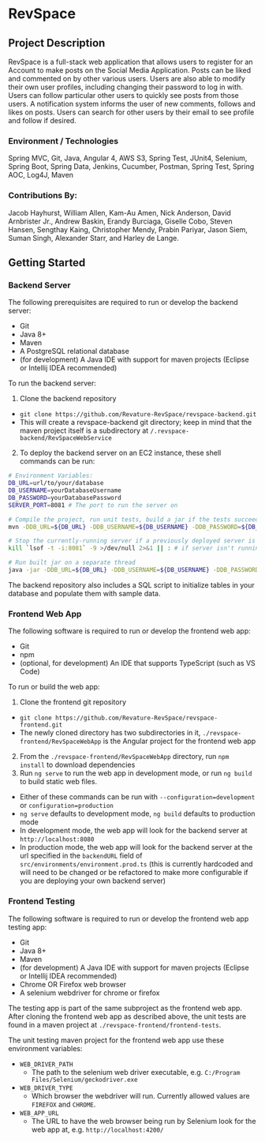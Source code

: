 # RevSpace 
## Project Description
RevSpace is a full-stack web application that allows users to register for an Account to make posts on the Social Media Application. Posts can be liked and commented on by other various users. Users are also able to modify their own user profiles, including changing their password to log in with. Users can follow particular other users to quickly see posts from those users. A notification system informs the user of new comments, follows and likes on posts. Users can search for other users by their email to see profile and follow if desired.

### Environment / Technologies
Spring MVC, Git, Java, Angular 4, AWS S3, Spring Test, JUnit4, Selenium, Spring Boot, Spring Data, Jenkins, Cucumber, Postman, Spring Test, Spring AOC, Log4J, Maven

### Contributions By:
Jacob Hayhurst, William Allen, Kam-Au Amen, Nick Anderson, David Arnbrister Jr., Andrew Baskin, Erandy Burciaga, Giselle Cobo, Steven Hansen, Sengthay Kaing, Christopher Mendy, Prabin Pariyar, Jason Siem, Suman Singh, Alexander Starr, and Harley de Lange.

## Getting Started

### Backend Server

The following prerequisites are required to run or develop the backend server:

* Git
* Java 8+
* Maven
* A PostgreSQL relational database
* (for development) A Java IDE with support for maven projects (Eclipse or Intellij IDEA recommended)

To run the backend server:
1. Clone the backend repository
  * `git clone https://github.com/Revature-RevSpace/revspace-backend.git`
  * This will create a revspace-backend git directory; keep in mind that the maven project itself is a subdirectory at `/.revspace-backend/RevSpaceWebService`
2. To deploy the backend server on an EC2 instance, these shell commands can be run:
```sh
# Environment Variables:
DB_URL=url/to/your/database
DB_USERNAME=yourDatabaseUsername
DB_PASSWORD=yourDatabasePassword
SERVER_PORT=8081 # The port to run the server on

# Compile the project, run unit tests, build a jar if the tests succeed
mvn -DDB_URL=${DB_URL} -DDB_USERNAME=${DB_USERNAME} -DDB_PASSWORD=${DB_PASSWORD} clean package -f RevSpaceWebService/pom.xml

# Stop the currently-running server if a previously deployed server is currently running
kill `lsof -t -i:8081` -9 >/dev/null 2>&1 || : # if server isn't running, ignore errors and continue

# Run built jar on a separate thread
java -jar -DDB_URL=${DB_URL} -DDB_USERNAME=${DB_USERNAME} -DDB_PASSWORD=${DB_PASSWORD} -DSERVER_PORT=${SERVER_PORT} ./RevSpaceWebService/target/revspace*.war &
```

The backend repository also includes a SQL script to initialize tables in your database and populate them with sample data.

### Frontend Web App

The following software is required to run or develop the frontend web app:
* Git
* npm
* (optional, for development) An IDE that supports TypeScript (such as VS Code)

To run or build the web app:

1. Clone the frontend git repository
  * `git clone https://github.com/Revature-RevSpace/revspace-frontend.git`
  * The newly cloned directory has two subdirectories in it, `./revspace-frontend/RevSpaceWebApp` is the Angular project for the frontend web app
2. From the `./revspace-frontend/RevSpaceWebApp` directory, run `npm install` to download dependencies
3. Run `ng serve` to run the web app in development mode, or run `ng build` to build static web files.
  * Either of these commands can be run with `--configuration=development` or `configuration=production`
  * `ng serve` defaults to development mode, `ng build` defaults to production mode
  * In development mode, the web app will look for the backend server at `http://localhost:8080`
  * In production mode, the web app will look for the backend server at the url specified in the `backendURL` field of `src/environments/environment.prod.ts` (this is currently hardcoded and will need to be changed or be refactored to make more configurable if you are deploying your own backend server)

### Frontend Testing

The following software is required to run or develop the frontend web app testing app:
* Git
* Java 8+
* Maven
* (for development) A Java IDE with support for maven projects (Eclipse or Intellij IDEA recommended)
* Chrome OR Firefox web browser
* A selenium webdriver for chrome or firefox

The testing app is part of the same subproject as the frontend web app. After cloning the frontend web app as described above, the unit tests are found in a maven project at `./revspace-frontend/frontend-tests`.

The unit testing maven project for the frontend web app use these environment variables:

* `WEB_DRIVER_PATH`
  * The path to the selenium web driver executable, e.g. `C:/Program Files/Selenium/geckodriver.exe`
* `WEB_DRIVER_TYPE`
  * Which browser the webdriver will run. Currently allowed values are `FIREFOX` and `CHROME`.
* `WEB_APP_URL`
  * The URL to have the web browser being run by Selenium look for the web app at, e.g. `http://localhost:4200/`
